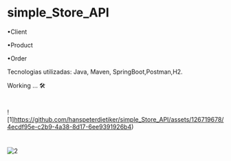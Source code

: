 # simple_Store_API

•Client

•Product

•Order

Tecnologias utilizadas: Java, Maven, SpringBoot,Postman,H2.

Working ... 🛠

#

![1]https://github.com/hanspeterdietiker/simple_Store_API/assets/126719678/4ecdf95e-c2b9-4a38-8d17-6ee9391926b4)

#

![2](https://github.com/hanspeterdietiker/simple_Store_API/assets/126719678/328b6fb1-3bb2-4305-8b64-9a0e1c79294f)

